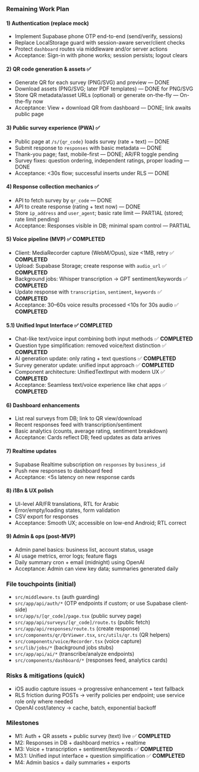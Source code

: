 ### Remaining Work Plan

#### 1) Authentication (replace mock)
- Implement Supabase phone OTP end-to-end (send/verify, sessions)
- Replace LocalStorage guard with session-aware server/client checks
- Protect `dashboard` routes via middleware and/or server actions
- Acceptance: Sign-in with phone works; session persists; logout clears

#### 2) QR code generation & assets ✅
- Generate QR for each survey (PNG/SVG) and preview — DONE
- Download assets (PNG/SVG; later PDF templates) — DONE for PNG/SVG
- Store QR metadata/asset URLs (optional) or generate on-the-fly — On-the-fly now
- Acceptance: View + download QR from dashboard — DONE; link awaits public page

#### 3) Public survey experience (PWA) ✅
- Public page at `/s/{qr_code}` loads survey (rate + text) — DONE
- Submit response to `responses` with basic metadata — DONE
- Thank-you page; fast, mobile-first — DONE; AR/FR toggle pending
- Survey fixes: question ordering, independent ratings, proper loading — DONE
- Acceptance: <30s flow; successful inserts under RLS — DONE

#### 4) Response collection mechanics ✅
- API to fetch survey by `qr_code` — DONE
- API to create response (rating + text now) — DONE
- Store `ip_address` and `user_agent`; basic rate limit — PARTIAL (stored; rate limit pending)
- Acceptance: Responses visible in DB; minimal spam control — PARTIAL

#### 5) Voice pipeline (MVP) ✅ **COMPLETED**
- Client: MediaRecorder capture (WebM/Opus), size <1MB, retry ✅ **COMPLETED**
- Upload: Supabase Storage; create response with `audio_url` ✅ **COMPLETED**
- Background jobs: Whisper transcription → GPT sentiment/keywords ✅ **COMPLETED**
- Update response with `transcription`, `sentiment`, `keywords` ✅ **COMPLETED**
- Acceptance: 30–60s voice results processed <10s for 30s audio ✅ **COMPLETED**

#### 5.1) Unified Input Interface ✅ **COMPLETED**
- Chat-like text/voice input combining both input methods ✅ **COMPLETED**
- Question type simplification: removed voice/text distinction ✅ **COMPLETED**
- AI generation update: only rating + text questions ✅ **COMPLETED**
- Survey generator update: unified input approach ✅ **COMPLETED**
- Component architecture: UnifiedTextInput with modern UX ✅ **COMPLETED**
- Acceptance: Seamless text/voice experience like chat apps ✅ **COMPLETED**

#### 6) Dashboard enhancements
- List real surveys from DB; link to QR view/download
- Recent responses feed with transcription/sentiment
- Basic analytics (counts, average rating, sentiment breakdown)
- Acceptance: Cards reflect DB; feed updates as data arrives

#### 7) Realtime updates
- Supabase Realtime subscription on `responses` by `business_id`
- Push new responses to dashboard feed
- Acceptance: <5s latency on new response cards

#### 8) i18n & UX polish
- UI-level AR/FR translations, RTL for Arabic
- Error/empty/loading states, form validation
- CSV export for responses
- Acceptance: Smooth UX; accessible on low-end Android; RTL correct

#### 9) Admin & ops (post-MVP)
- Admin panel basics: business list, account status, usage
- AI usage metrics, error logs; feature flags
- Daily summary cron + email (midnight) using OpenAI
- Acceptance: Admin can view key data; summaries generated daily

### File touchpoints (initial)
- `src/middleware.ts` (auth guarding)
- `src/app/api/auth/*` (OTP endpoints if custom; or use Supabase client-side)
- `src/app/s/[qr_code]/page.tsx` (public survey page)
- `src/app/api/surveys/[qr_code]/route.ts` (public fetch)
- `src/app/api/responses/route.ts` (create response)
- `src/components/qr/QrViewer.tsx`, `src/utils/qr.ts` (QR helpers)
- `src/components/voice/Recorder.tsx` (voice capture)
- `src/lib/jobs/*` (background jobs stubs)
- `src/app/api/ai/*` (transcribe/analyze endpoints)
- `src/components/dashboard/*` (responses feed, analytics cards)

### Risks & mitigations (quick)
- iOS audio capture issues → progressive enhancement + text fallback
- RLS friction during POSTs → verify policies per endpoint; use service role only where needed
- OpenAI cost/latency → cache, batch, exponential backoff

### Milestones
- M1: Auth + QR assets + public survey (text) live ✅ **COMPLETED**
- M2: Responses in DB + dashboard metrics + realtime
- M3: Voice + transcription + sentiment/keywords ✅ **COMPLETED**
- M3.1: Unified input interface + question simplification ✅ **COMPLETED**
- M4: Admin basics + daily summaries + exports

